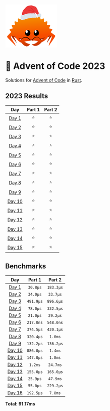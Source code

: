 <img src="./.assets/christmas_ferris.png" width="164">

# 🎄 Advent of Code 2023

Solutions for [Advent of Code](https://adventofcode.com/) in [Rust](https://www.rust-lang.org/).

<!--- advent_readme_stars table --->
## 2023 Results

| Day | Part 1 | Part 2 |
| :---: | :---: | :---: |
| [Day 1](https://adventofcode.com/2023/day/1) | ⭐ | ⭐ |
| [Day 2](https://adventofcode.com/2023/day/2) | ⭐ | ⭐ |
| [Day 3](https://adventofcode.com/2023/day/3) | ⭐ | ⭐ |
| [Day 4](https://adventofcode.com/2023/day/4) | ⭐ | ⭐ |
| [Day 5](https://adventofcode.com/2023/day/5) | ⭐ | ⭐ |
| [Day 6](https://adventofcode.com/2023/day/6) | ⭐ | ⭐ |
| [Day 7](https://adventofcode.com/2023/day/7) | ⭐ | ⭐ |
| [Day 8](https://adventofcode.com/2023/day/8) | ⭐ | ⭐ |
| [Day 9](https://adventofcode.com/2023/day/9) | ⭐ | ⭐ |
| [Day 10](https://adventofcode.com/2023/day/10) | ⭐ | ⭐ |
| [Day 11](https://adventofcode.com/2023/day/11) | ⭐ | ⭐ |
| [Day 12](https://adventofcode.com/2023/day/12) | ⭐ | ⭐ |
| [Day 13](https://adventofcode.com/2023/day/13) | ⭐ | ⭐ |
| [Day 14](https://adventofcode.com/2023/day/14) | ⭐ | ⭐ |
| [Day 15](https://adventofcode.com/2023/day/15) | ⭐ | ⭐ |
<!--- advent_readme_stars table --->

<!--- benchmarking table --->
## Benchmarks

| Day | Part 1 | Part 2 |
| :---: | :---: | :---:  |
| [Day 1](./src/bin/01.rs) | `30.8µs` | `183.3µs` |
| [Day 2](./src/bin/02.rs) | `34.0µs` | `33.7µs` |
| [Day 3](./src/bin/03.rs) | `491.9µs` | `896.6µs` |
| [Day 4](./src/bin/04.rs) | `78.0µs` | `332.5µs` |
| [Day 5](./src/bin/05.rs) | `21.0µs` | `29.2µs` |
| [Day 6](./src/bin/06.rs) | `217.0ns` | `548.0ns` |
| [Day 7](./src/bin/07.rs) | `374.5µs` | `420.1µs` |
| [Day 8](./src/bin/08.rs) | `320.4µs` | `1.0ms` |
| [Day 9](./src/bin/09.rs) | `132.2µs` | `136.2µs` |
| [Day 10](./src/bin/10.rs) | `886.0µs` | `1.4ms` |
| [Day 11](./src/bin/11.rs) | `147.0µs` | `1.8ms` |
| [Day 12](./src/bin/12.rs) | `1.2ms` | `24.7ms` |
| [Day 13](./src/bin/13.rs) | `155.0µs` | `165.0µs` |
| [Day 14](./src/bin/14.rs) | `25.9µs` | `47.9ms` |
| [Day 15](./src/bin/15.rs) | `55.0µs` | `229.2µs` |
| [Day 16](./src/bin/16.rs) | `192.5µs` | `7.8ms` |

**Total: 91.17ms**
<!--- benchmarking table --->
